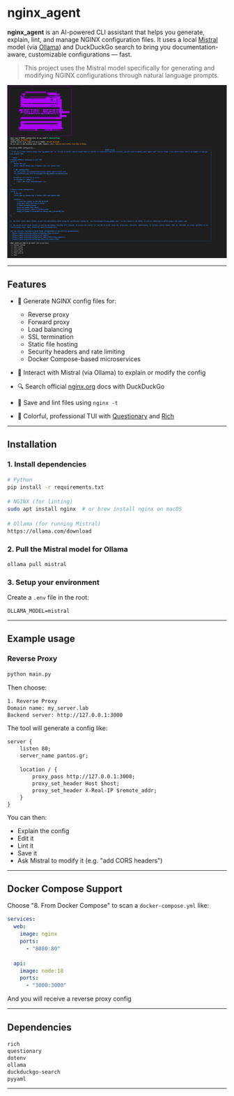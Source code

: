 # nginx_agent

**nginx_agent** is an AI-powered CLI assistant that helps you generate, explain, lint, and manage NGINX configuration files. It uses a local [Mistral](https://mistral.ai) model (via [Ollama](https://ollama.com)) and DuckDuckGo search to bring you documentation-aware, customizable configurations — fast.

>  This project uses the Mistral model specifically for generating and modifying NGINX configurations through natural language prompts.

![screenshot](screenshot.png)  <!-- optional preview -->

---

##  Features

- 🔧 Generate NGINX config files for:
  - Reverse proxy
  - Forward proxy
  - Load balancing
  - SSL termination
  - Static file hosting
  - Security headers and rate limiting
  - Docker Compose-based microservices

- 💬 Interact with Mistral (via Ollama) to explain or modify the config
- 🔍 Search official [nginx.org](https://nginx.org/en/docs/) docs with DuckDuckGo
- 💾 Save and lint files using `nginx -t`
- 📄 Colorful, professional TUI with [Questionary](https://github.com/tmbo/questionary) and [Rich](https://github.com/Textualize/rich)

---

##  Installation

### 1. Install dependencies

```bash
# Python
pip install -r requirements.txt

# NGINX (for linting)
sudo apt install nginx  # or brew install nginx on macOS

# Ollama (for running Mistral)
https://ollama.com/download
```

### 2. Pull the Mistral model for Ollama
```bash
ollama pull mistral
```

### 3. Setup your environment
Create a `.env` file in the root:

```env
OLLAMA_MODEL=mistral
```

---

##  Example usage

### Reverse Proxy

```bash
python main.py
```
Then choose:
```
1. Reverse Proxy
Domain name: my_server.lab
Backend server: http://127.0.0.1:3000
```

The tool will generate a config like:

```nginx
server {
    listen 80;
    server_name pantos.gr;

    location / {
        proxy_pass http://127.0.0.1:3000;
        proxy_set_header Host $host;
        proxy_set_header X-Real-IP $remote_addr;
    }
}
```

You can then:
- Explain the config
- Edit it
- Lint it
- Save it
- Ask Mistral to modify it (e.g. "add CORS headers")

---

##  Docker Compose Support

Choose "8. From Docker Compose" to scan a `docker-compose.yml` like:

```yaml
services:
  web:
    image: nginx
    ports:
      - "8080:80"

  api:
    image: node:18
    ports:
      - "3000:3000"
```

And you will receive a reverse proxy config

---

##  Dependencies

```text
rich
questionary
dotenv
ollama
duckduckgo-search
pyyaml
```

---
